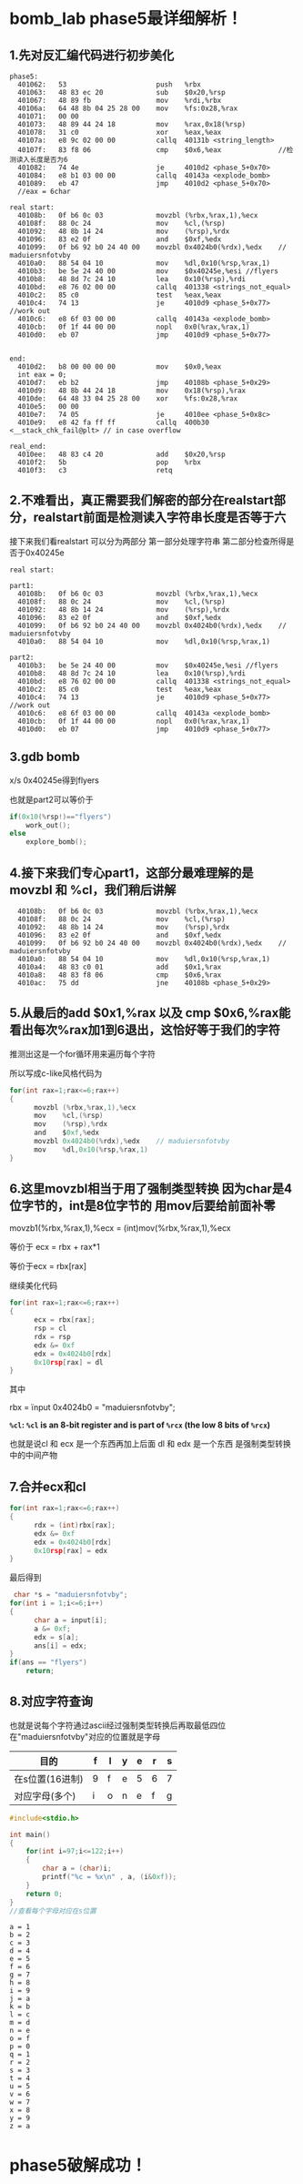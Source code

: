﻿
# bomb_lab phase5最详细解析！

## 1.先对反汇编代码进行初步美化

```assembly
phase5:  
  401062:	53                   	push   %rbx
  401063:	48 83 ec 20          	sub    $0x20,%rsp
  401067:	48 89 fb             	mov    %rdi,%rbx
  40106a:	64 48 8b 04 25 28 00 	mov    %fs:0x28,%rax
  401071:	00 00 
  401073:	48 89 44 24 18       	mov    %rax,0x18(%rsp)
  401078:	31 c0                	xor    %eax,%eax
  40107a:	e8 9c 02 00 00       	callq  40131b <string_length>
  40107f:	83 f8 06             	cmp    $0x6,%eax              //检测读入长度是否为6
  401082:	74 4e                	je     4010d2 <phase_5+0x70>
  401084:	e8 b1 03 00 00       	callq  40143a <explode_bomb>
  401089:	eb 47                	jmp    4010d2 <phase_5+0x70>
  //eax = 6char
  
real start:
  40108b:	0f b6 0c 03          	movzbl (%rbx,%rax,1),%ecx
  40108f:	88 0c 24             	mov    %cl,(%rsp)
  401092:	48 8b 14 24          	mov    (%rsp),%rdx
  401096:	83 e2 0f             	and    $0xf,%edx
  401099:	0f b6 92 b0 24 40 00 	movzbl 0x4024b0(%rdx),%edx    // maduiersnfotvby
  4010a0:	88 54 04 10          	mov    %dl,0x10(%rsp,%rax,1)
  4010b3:	be 5e 24 40 00       	mov    $0x40245e,%esi //flyers
  4010b8:	48 8d 7c 24 10       	lea    0x10(%rsp),%rdi
  4010bd:	e8 76 02 00 00       	callq  401338 <strings_not_equal>
  4010c2:	85 c0                	test   %eax,%eax
  4010c4:	74 13                	je     4010d9 <phase_5+0x77>  //work out
  4010c6:	e8 6f 03 00 00       	callq  40143a <explode_bomb>
  4010cb:	0f 1f 44 00 00       	nopl   0x0(%rax,%rax,1)
  4010d0:	eb 07                	jmp    4010d9 <phase_5+0x77>


end:
  4010d2:	b8 00 00 00 00       	mov    $0x0,%eax
  int eax = 0;
  4010d7:	eb b2                	jmp    40108b <phase_5+0x29>
  4010d9:	48 8b 44 24 18       	mov    0x18(%rsp),%rax
  4010de:	64 48 33 04 25 28 00 	xor    %fs:0x28,%rax
  4010e5:	00 00 
  4010e7:	74 05                	je     4010ee <phase_5+0x8c>
  4010e9:	e8 42 fa ff ff       	callq  400b30 <__stack_chk_fail@plt> // in case overflow
  
real_end:
  4010ee:	48 83 c4 20          	add    $0x20,%rsp
  4010f2:	5b                   	pop    %rbx
  4010f3:	c3                   	retq   
```

## 2.不难看出，真正需要我们解密的部分在realstart部分，realstart前面是检测读入字符串长度是否等于六

接下来我们看realstart 可以分为两部分 第一部分处理字符串 第二部分检查所得是否于0x40245e

```assembly
real start:

part1:
  40108b:	0f b6 0c 03          	movzbl (%rbx,%rax,1),%ecx
  40108f:	88 0c 24             	mov    %cl,(%rsp)
  401092:	48 8b 14 24          	mov    (%rsp),%rdx
  401096:	83 e2 0f             	and    $0xf,%edx
  401099:	0f b6 92 b0 24 40 00 	movzbl 0x4024b0(%rdx),%edx    // maduiersnfotvby
  4010a0:	88 54 04 10          	mov    %dl,0x10(%rsp,%rax,1)

part2:
  4010b3:	be 5e 24 40 00       	mov    $0x40245e,%esi //flyers
  4010b8:	48 8d 7c 24 10       	lea    0x10(%rsp),%rdi
  4010bd:	e8 76 02 00 00       	callq  401338 <strings_not_equal>
  4010c2:	85 c0                	test   %eax,%eax
  4010c4:	74 13                	je     4010d9 <phase_5+0x77>  //work out
  4010c6:	e8 6f 03 00 00       	callq  40143a <explode_bomb>
  4010cb:	0f 1f 44 00 00       	nopl   0x0(%rax,%rax,1)
  4010d0:	eb 07                	jmp    4010d9 <phase_5+0x77>

```

## 3.gdb bomb

x/s 0x40245e得到flyers

也就是part2可以等价于

```c
if(0x10(%rsp!)=="flyers")
    work_out();
else
 	explore_bomb();
```

## 4.接下来我们专心part1，这部分最难理解的是movzbl 和 %cl，我们稍后讲解

```assembly
  40108b:	0f b6 0c 03          	movzbl (%rbx,%rax,1),%ecx
  40108f:	88 0c 24             	mov    %cl,(%rsp)
  401092:	48 8b 14 24          	mov    (%rsp),%rdx
  401096:	83 e2 0f             	and    $0xf,%edx
  401099:	0f b6 92 b0 24 40 00 	movzbl 0x4024b0(%rdx),%edx    // maduiersnfotvby
  4010a0:	88 54 04 10          	mov    %dl,0x10(%rsp,%rax,1)
  4010a4:	48 83 c0 01          	add    $0x1,%rax
  4010a8:	48 83 f8 06          	cmp    $0x6,%rax
  4010ac:	75 dd                	jne    40108b <phase_5+0x29>
```

## 5.从最后的add    $0x1,%rax 以及 cmp    $0x6,%rax能看出每次%rax加1到6退出，这恰好等于我们的字符

推测出这是一个for循环用来遍历每个字符

所以写成c-like风格代码为

```c
for(int rax=1;rax<=6;rax++)
{
	  movzbl (%rbx,%rax,1),%ecx
      mov    %cl,(%rsp)
  	  mov    (%rsp),%rdx
 	  and    $0xf,%edx
 	  movzbl 0x4024b0(%rdx),%edx    // maduiersnfotvby
  	  mov    %dl,0x10(%rsp,%rax,1)
}
```

## 6.这里movzbl相当于用了强制类型转换 因为char是4位字节的，int是8位字节的 用mov后要给前面补零

movzb1(%rbx,%rax,1),%ecx = (int)mov(%rbx,%rax,1),%ecx 

等价于 ecx = rbx + rax*1

等价于ecx = rbx[rax]



继续美化代码

```c
for(int rax=1;rax<=6;rax++)
{
      ecx = rbx[rax];
      rsp = cl
      rdx = rsp
      edx &= 0xf
      edx = 0x4024b0[rdx]
      0x10rsp[rax] = dl
}
```

其中

rbx = ïnput
0x4024b0 = "maduiersnfotvby";

**`%cl`: `%cl` is an 8-bit register and is part of `%rcx` (the low 8 bits of `%rcx`)**

也就是说cl 和 ecx 是一个东西再加上后面 dl 和 edx 是一个东西 是强制类型转换中的中间产物

## 7.合并ecx和cl

```c
for(int rax=1;rax<=6;rax++)
{
      rdx = (int)rbx[rax];
      edx &= 0xf
      edx = 0x4024b0[rdx]
      0x10rsp[rax] = edx
}
```

最后得到

```c
 char *s = "maduiersnfotvby";
for(int i = 1;i<=6;i++)
{
	  char a = input[i];
	  a &= 0xf;
	  edx = s[a];
	  ans[i] = edx;
}
if(ans == "flyers")
    return;
```

## 8.对应字符查询

也就是说每个字符通过ascii经过强制类型转换后再取最低四位在"maduiersnfotvby"对应的位置就是字母

|目的| f | l | y | e | r |	s	|
|----| ---- | ---- | ---- | ---- | ---- | ---- |
|在s位置(16进制)| 9 | f | e | 5 | 6 | 7 |
|对应字母(多个)| i | o | n | e | f | g |

```c
#include<stdio.h>

int main()
{
	for(int i=97;i<=122;i++)
	{
		char a = (char)i;
		printf("%c = %x\n" , a, (i&0xf));
	}
	return 0;
}
//查看每个字母对应在s位置
```

```
a = 1
b = 2
c = 3
d = 4
e = 5
f = 6
g = 7
h = 8
i = 9
j = a
k = b
l = c
m = d
n = e
o = f
p = 0
q = 1
r = 2
s = 3
t = 4
u = 5
v = 6
w = 7
x = 8
y = 9
z = a
```

# phase5破解成功！

